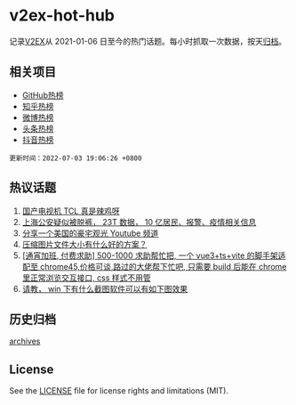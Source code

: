 # v2ex-hot-hub

 记录[V2EX](https://www.v2ex.com/)从 2021-01-06 日至今的热门话题。每小时抓取一次数据，按天[归档](archives)。
 
 ## 相关项目

- [GitHub热榜](https://github.com/snaildev/github-hot-hub)
- [知乎热榜](https://github.com/snaildev/zhihu-hot-hub)
- [微博热榜](https://github.com/snaildev/weibo-hot-hub)
- [头条热榜](https://github.com/snaildev/toutiao-hot-hub)
- [抖音热榜](https://github.com/snaildev/douyin-hot-hub)


 `更新时间：2022-07-03 19:06:26 +0800`

## 热议话题

1. [国产电视机 TCL 真是辣鸡呀](https://www.v2ex.com/t/863737)
1. [上海公安疑似被脱裤， 23T 数据， 10 亿居民、报警、疫情相关信息](https://www.v2ex.com/t/863785)
1. [分享一个美国的豪宅观光 Youtube 频道](https://www.v2ex.com/t/863691)
1. [压缩图片文件大小有什么好的方案？](https://www.v2ex.com/t/863667)
1. [[通宵加班, 付费求助] 500-1000 求助帮忙把, 一个 vue3+ts+vite 的脚手架适配至 chrome45,价格可谈,路过的大佬帮下忙吧, 只需要 build 后能在 chrome 里正常浏览交互接口, css 样式不用管](https://www.v2ex.com/t/863679)
1. [请教， win 下有什么截图软件可以有如下图效果](https://www.v2ex.com/t/863672)

## 历史归档

[archives](archives)

## License

See the [LICENSE](LICENSE) file for license rights and limitations (MIT).
